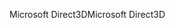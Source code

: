 <span data-ttu-id="fa461-101">Microsoft Direct3D</span><span class="sxs-lookup"><span data-stu-id="fa461-101">Microsoft Direct3D</span></span>